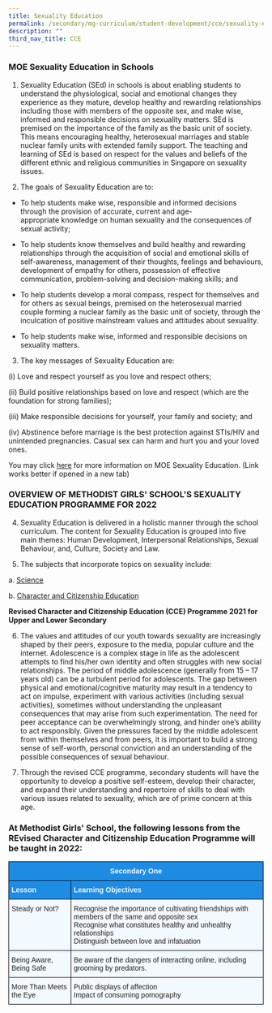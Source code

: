 ```yaml
---
title: Sexuality Education
permalink: /secondary/mg-curriculum/student-development/cce/sexuality-education/
description: ""
third_nav_title: CCE
---
```

### MOE Sexuality Education in Schools

1. Sexuality Education (SEd) in schools is about enabling students to understand the physiological, social and emotional changes they experience as they mature, develop healthy and rewarding relationships including those with members of the opposite sex, and make wise, informed and responsible decisions on sexuality matters. SEd is premised on the importance of the family as the basic unit of society. This means encouraging healthy, heterosexual marriages and stable nuclear family units with extended family support. The teaching and learning of SEd is based on respect for the values and beliefs of the different ethnic and religious communities in Singapore on sexuality issues.

2. The goals of Sexuality Education are to:  

*   To help students make wise, responsible and informed decisions through the provision of accurate, current and age-appropriate knowledge on human sexuality and the consequences of sexual activity;
*   To help students know themselves and build healthy and rewarding relationships through the acquisition of social and emotional skills of self-awareness, management of their thoughts, feelings and behaviours, development of empathy for others, possession of effective communication, problem-solving and decision-making skills; and
*   To help students develop a moral compass, respect for themselves and for others as sexual beings, premised on the heterosexual married couple forming a nuclear family as the basic unit of society, through the inculcation of positive mainstream values and attitudes about sexuality.

*   To help students make wise, informed and responsible decisions on sexuality matters.

3. The key messages of Sexuality Education are:

(i) Love and respect yourself as you love and respect others;

(ii) Build positive relationships based on love and respect (which are the foundation for strong families);

(iii) Make responsible decisions for yourself, your family and society; and

(iv) Abstinence before marriage is the best protection against STIs/HIV and unintended pregnancies. Casual sex can harm and hurt you and your loved ones.

You may click [here](https://www.google.com/url?q=https://beta.moe.gov.sg/programmes/sexuality-education/&sa=D&source=editors&ust=1665113309390188&usg=AOvVaw3D_VUjncEfvLZI8N4QOVYI) for more information on MOE Sexuality Education. (Link works better if opened in a new tab)

### OVERVIEW OF METHODIST GIRLS' SCHOOL'S SEXUALITY EDUCATION PROGRAMME FOR 2022


4. Sexuality Education is delivered in a holistic manner through the school curriculum. The content for Sexuality Education is grouped into five main themes: Human Development, Interpersonal Relationships, Sexual Behaviour, and, Culture, Society and Law.

5. The subjects that incorporate topics on sexuality include:

a. [Science](https://www.google.com/url?q=http://www.moe.gov.sg/education/programmes/social-emotional-learning/sexuality-education/scope/files/science-curriculum.pdf&sa=D&source=editors&ust=1665113309391626&usg=AOvVaw1vlDsEye7C4HIp6sS6Uhzb)

b. [Character and Citizenship Education](https://www.google.com/url?q=https://beta.moe.gov.sg/programmes/sexuality-education/&sa=D&source=editors&ust=1665113309392006&usg=AOvVaw2W1BF1zOwa_acm_5PfBvFF)

**Revised Character and Citizenship Education (CCE) Programme 2021 for Upper and Lower Secondary**

6. The values and attitudes of our youth towards sexuality are increasingly shaped by their peers, exposure to the media, popular culture and the internet. Adolescence is a complex stage in life as the adolescent attempts to find his/her own identity and often struggles with new social relationships. The period of middle adolescence (generally from 15 – 17 years old) can be a turbulent period for adolescents. The gap between physical and emotional/cognitive maturity may result in a tendency to act on impulse, experiment with various activities (including sexual activities), sometimes without understanding the unpleasant consequences that may arise from such experimentation. The need for peer acceptance can be overwhelmingly strong, and hinder one’s ability to act responsibly. Given the pressures faced by the middle adolescent from within themselves and from peers, it is important to build a strong sense of self-worth, personal conviction and an understanding of the possible consequences of sexual behaviour.

7. Through the revised CCE programme, secondary students will have the opportunity to develop a positive self-esteem, develop their character, and expand their understanding and repertoire of skills to deal with various issues related to sexuality, which are of prime concern at this age.

### At Methodist Girls' School, the following lessons from the REvised Character and Citizenship Education Programme will be taught in 2022:

<style type="text/css">
.tg  {border-collapse:collapse;border-spacing:0;}
.tg td{border-color:black;border-style:solid;border-width:1px;font-family:Arial, sans-serif;font-size:14px;
  overflow:hidden;padding:10px 5px;word-break:normal;}
.tg th{border-color:black;border-style:solid;border-width:1px;font-family:Arial, sans-serif;font-size:14px;
  font-weight:normal;overflow:hidden;padding:10px 5px;word-break:normal;}
.tg .tg-2w19{background-color:#F2F9FF;color:#222;text-align:left;vertical-align:top}
.tg .tg-y05w{background-color:#1f8ce4;color:#f2f9ff;text-align:center;vertical-align:top}
.tg .tg-auhb{background-color:#1F8CE4;color:#F2F9FF;font-weight:bold;text-align:left;vertical-align:top}
</style>
<table class="tg">
<thead>
  <tr>
    <th class="tg-y05w" colspan="2"><span style="font-weight:bold">Secondary One</span></th>
  </tr>
</thead>
<tbody>
  <tr>
    <td class="tg-auhb"><span style="font-weight:700;color:#F2F9FF;background-color:#1F8CE4">Lesson</span></td>
    <td class="tg-auhb"><span style="font-weight:700;color:#F2F9FF;background-color:#1F8CE4">Learning Objectives  </span></td>
  </tr>
  <tr>
    <td class="tg-2w19"><span style="font-weight:400;color:#222;background-color:#F2F9FF">Steady or Not?</span></td>
    <td class="tg-2w19"><span style="font-weight:400;font-style:normal;text-decoration:none;color:#222;background-color:#F2F9FF">Recognise the importance of cultivating friendships with members of the same and opposite sex</span><br><span style="font-weight:400;font-style:normal;text-decoration:none;color:#222;background-color:#F2F9FF">Recognise what constitutes healthy and unhealthy relationships</span><br><span style="font-weight:400;font-style:normal;text-decoration:none;color:#222;background-color:#F2F9FF">Distinguish between love and infatuation</span></td>
  </tr>
  <tr>
    <td class="tg-2w19"><span style="font-weight:400;color:#222;background-color:#F2F9FF">Being Aware, Being Safe</span></td>
    <td class="tg-2w19"><span style="font-weight:400;font-style:normal;text-decoration:none;color:#222;background-color:#F2F9FF">Be aware of the dangers of interacting online, including grooming by predators.</span></td>
  </tr>
  <tr>
    <td class="tg-2w19"><span style="font-weight:400;font-style:normal;text-decoration:none;color:#222;background-color:#F2F9FF">More Than Meets the Eye</span></td>
    <td class="tg-2w19"><span style="font-weight:400;font-style:normal;text-decoration:none;color:#222;background-color:#F2F9FF">Public displays of affection</span><br><span style="font-weight:400;font-style:normal;text-decoration:none;color:#222;background-color:#F2F9FF">Impact of consuming pornography</span></td>
  </tr>
</tbody>
</table>

